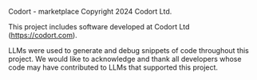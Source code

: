 Codort - marketplace
Copyright 2024 Codort Ltd.

This project includes software developed at Codort Ltd (https://codort.com).

LLMs were used to generate and debug snippets of code throughout this project. We would like to acknowledge and thank all developers whose code may have contributed to LLMs that supported this project.

